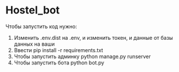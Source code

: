 # Hostel_bot
Чтобы запустить код нужно:
1. Изменить .env.dist на .env, и изменить токен, и данные от базы данных на ваши
2. Ввести pip install -r requirements.txt
3. Чтобы запустить админку python manage.py runserver
4. Чтобы запустить бота python bot.py
